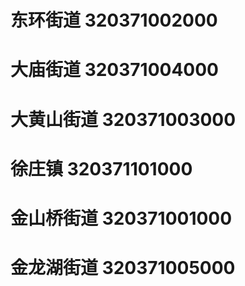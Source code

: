 # 东环街道 320371002000
# 大庙街道 320371004000
# 大黄山街道 320371003000
# 徐庄镇 320371101000
# 金山桥街道 320371001000
# 金龙湖街道 320371005000
